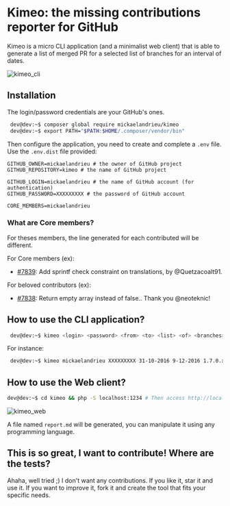 # Kimeo: the missing contributions reporter for GitHub

Kimeo is a micro CLI application (and a minimalist web client) that is able to generate a list of merged PR
for a selected list of branches for an interval of dates.

![kimeo_cli](https://cloud.githubusercontent.com/assets/1247388/26287523/b074d7fe-3e7d-11e7-814e-ba3f8c6bfd2e.PNG)
 
 
## Installation
 
The login/password credentials are your GitHub's ones.
 
```bash
 dev@dev:~$ composer global require mickaelandrieu/kimeo
 dev@dev:~$ export PATH="$PATH:$HOME/.composer/vendor/bin"
```

Then configure the application, you need to create and complete a `.env` file.
Use the `.env.dist` file provided:

```
GITHUB_OWNER=mickaelandrieu # the owner of GitHub project
GITHUB_REPOSITORY=kimeo # the name of GitHub project

GITHUB_LOGIN=mickaelandrieu # the name of GitHub account (for authentication)
GITHUB_PASSWORD=XXXXXXXXX # the password of GitHub account

CORE_MEMBERS=mickaelandrieu
```
### What are Core members?

For theses members, the line generated for each contributed will be different.

For Core members (ex):

* [#7839](https://github.com/PrestaShop/PrestaShop/pull/7839): Add sprintf check constraint on translations, by @Quetzacoalt91.

For beloved contributors (ex):

* [#7838](https://github.com/PrestaShop/PrestaShop/pull/7838): Return empty array instead of false.. Thank you @neoteknic!

## How to use the CLI application?

```bash
 dev@dev:~$ kimeo <login> <password> <from> <to> <list> <of> <branches> <...>
```

For instance:

```bash
 dev@dev:~$ kimeo mickaelandrieu XXXXXXXXX 31-10-2016 9-12-2016 1.7.0.x develop 1.6.1.x
```

## How to use the Web client?

```bash
dev@dev:~$ cd kimeo && php -S localhost:1234 # Then access http://localhost:1234
```

![kimeo_web](https://cloud.githubusercontent.com/assets/1247388/26287524/b092e9d8-3e7d-11e7-916d-82dedb6e80f2.PNG)

A file named ``report.md`` will be generated, you can manipulate it using any programming language.

## This is so great, I want to contribute! Where are the tests?

Ahaha, well tried ;) I don't want any contributions. If you like it, star it and use it. If you want to improve it, fork it
and create the tool that fits your specific needs.
